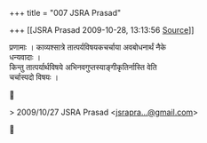 +++
title = "007 JSRA Prasad"

+++
[[JSRA Prasad	2009-10-28, 13:13:56 [Source](https://groups.google.com/g/bvparishat/c/eP1WQkb_zck)]]



प्रणामाः । काव्यश्सात्रे तात्पर्यविषयकचर्चाया अवबोधनार्थं नैके  
धन्यवादाः ।  
किन्तु तात्पर्यार्थविषये अभिनवगुप्तस्याङ्गीकृतिर्नास्ति वेति  
चर्चास्पदो विषयः ।



\> 2009/10/27 JSRA Prasad \<[jsrapra...@gmail.com]()\>



